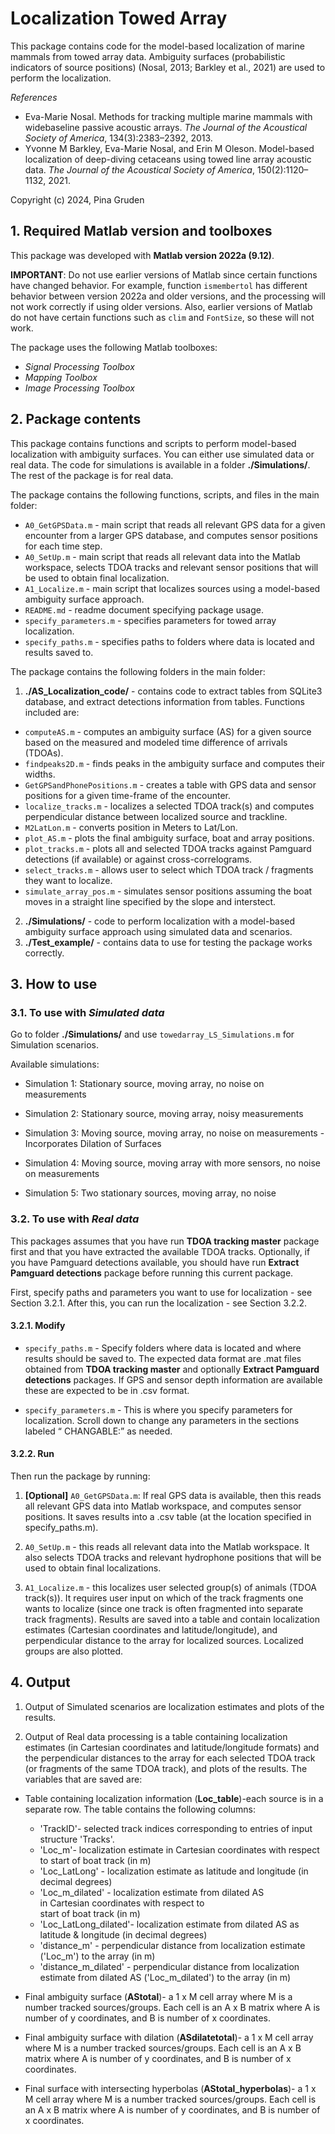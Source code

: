 # Localization Towed Array
 
 This package contains code for the model-based localization of marine mammals from towed array data. Ambiguity surfaces (probabilistic indicators of source positions) (Nosal, 2013; Barkley et al., 2021) are used to perform the localization.

 *References*
- Eva-Marie Nosal. Methods for tracking multiple marine mammals with widebaseline
passive acoustic arrays. _The Journal of the Acoustical Society of America_,
134(3):2383–2392, 2013.
- Yvonne M Barkley, Eva-Marie Nosal, and Erin M Oleson. Model-based localization
of deep-diving cetaceans using towed line array acoustic data. _The Journal
of the Acoustical Society of America_, 150(2):1120–1132, 2021.

Copyright (c) 2024, Pina Gruden 
 

## 1. Required Matlab version and toolboxes

This package was developed with **Matlab version 2022a (9.12)**. 

**IMPORTANT**: Do not use earlier versions of Matlab since certain functions have changed behavior. For example, function `ismembertol` has different behavior between version 2022a and older versions, and the processing will not work correctly if using older versions. Also, earlier versions of Matlab do not have certain functions such as `clim` and `FontSize`, so these will not work. 


The package uses the following Matlab toolboxes:
- *Signal Processing Toolbox*
- *Mapping Toolbox*
- *Image Processing Toolbox*

## 2. Package contents

This package contains functions and scripts to perform model-based localization with ambiguity surfaces. You can either use simulated data or real data. The code for simulations is available in a folder **./Simulations/**. The rest of the package is for real data. 

The package contains the following functions, scripts, and files in the main folder:
- `A0_GetGPSData.m` - main script that reads all relevant GPS data for a given encounter from a larger GPS database, and computes sensor positions for each time step.
- `A0_SetUp.m` - main script that reads all relevant data into the Matlab workspace, selects TDOA tracks and relevant sensor positions that will be used to obtain final localization.
- `A1_Localize.m` - main script that localizes sources using a model-based ambiguity surface approach.
- `README.md` - readme document specifying package usage.
- `specify_parameters.m` - specifies parameters for towed array localization.
- `specify_paths.m`  - specifies paths to folders where data is located and results saved to.


The package contains the following folders in the main folder:

1) **./AS_Localization_code/** - contains code to extract tables from SQLite3 database, and extract detections information from tables. Functions included are:
- `computeAS.m` - computes an ambiguity surface (AS) for a given source based on the measured and modeled time difference of arrivals (TDOAs).
- `findpeaks2D.m` - finds peaks in the ambiguity surface and computes their widths.
- `GetGPSandPhonePositions.m` - creates a table with GPS data and sensor positions for a given time-frame of the encounter.
- `localize_tracks.m` - localizes a selected TDOA track(s) and computes perpendicular distance between localized source and trackline.
- `M2LatLon.m` - converts position in Meters to Lat/Lon.
- `plot_AS.m` - plots the final ambiguity surface, boat and array positions.
- `plot_tracks.m` - plots all and selected TDOA tracks against Pamguard detections (if available) or against cross-correlograms.
- `select_tracks.m` - allows user to select which TDOA track / fragments they want to localize.
- `simulate_array_pos.m` - simulates sensor positions assuming the boat moves in a straight line specified by the slope and interstect.

2) **./Simulations/** - code to perform localization with a model-based ambiguity surface approach using simulated data and scenarios.
3) **./Test_example/** - contains data to use for testing the package works correctly.

 
 ## 3. How to use
 
 ### 3.1. To use with *Simulated data*
 
 Go to folder **./Simulations/** and use `towedarray_LS_Simulations.m` for Simulation scenarios. 

Available simulations:
 
- Simulation 1: Stationary source, moving array, no noise on measurements

- Simulation 2: Stationary source, moving array, noisy measurements 

- Simulation 3: Moving source, moving array, no noise on measurements - Incorporates Dilation of Surfaces

- Simulation 4: Moving source, moving array with more sensors, no noise on measurements

- Simulation 5: Two stationary sources, moving array, no noise
 
 
### 3.2.  To use with *Real data*

This packages assumes that you have run **TDOA tracking master** package first and that you have extracted the available TDOA tracks. Optionally, if you have Pamguard detections available, you should have run **Extract Pamguard detections** package before running this current package.

First, specify paths and parameters you want to use for localization - see Section 3.2.1. After this, you can run the localization - see Section 3.2.2. 

#### 3.2.1. Modify

- `specify_paths.m` - Specify folders where data is located and where results should be saved to. The expected data format are .mat files obtained from **TDOA tracking master** and optionally **Extract Pamguard detections** packages.  If GPS and sensor depth information are available these are expected to be in .csv format.

- `specify_parameters.m` - This is where you specify parameters for localization. Scroll down to change any parameters in the sections labeled “ CHANGABLE:” as needed. 

#### 3.2.2. Run

Then run the package by running:

1) **[Optional]** `A0_GetGPSData.m`: If real GPS data is available, then this reads all relevant GPS data into Matlab workspace, and computes sensor positions. It saves results into a .csv table (at the location specified in specify_paths.m).

2) `A0_SetUp.m` - this reads all relevant data into the Matlab workspace. It also selects TDOA tracks and relevant hydrophone positions that will be used to obtain final localizations.

3) `A1_Localize.m` - this localizes user selected group(s) of animals (TDOA track(s)). It requires user input on which of the track fragments one wants to localize (since one track is often fragmented into separate track fragments). Results are saved into a table and contain localization estimates (Cartesian coordinates and latitude/longitude), and perpendicular distance to the array for localized sources. Localized groups are also plotted.


## 4. Output

1. Output of Simulated scenarios are localization estimates and plots of the results.

2. Output of Real data processing is a table containing localization estimates (in Cartesian coordinates and latitude/longitude formats) and the perpendicular distances to the array for each selected TDOA track (or fragments of the same TDOA track), and plots of the results. The variables that are saved are:

- Table containing localization information (**Loc_table**)-each source is in a separate row. The table contains the following columns:
  - 'TrackID'- selected track indices corresponding to entries
                          of input structure 'Tracks'.
  - 'Loc_m'- localization estimate in Cartesian coordinates 
                        with respect to start of boat track (in m) 
  - 'Loc_LatLong' - localization estimate as latitude and
                              longitude (in decimal degrees)
  - 'Loc_m_dilated' - localization estimate from dilated AS   
                              in Cartesian coordinates with respect to  
                              start of boat track (in m)
  - 'Loc_LatLong_dilated'- localization estimate from dilated 
                                      AS as latitude & longitude (in 
                                      decimal degrees)
  - 'distance_m' - perpendicular distance from localization 
                             estimate ('Loc_m') to the array (in m)
  - 'distance_m_dilated' - perpendicular distance from 
                                  localization estimate from dilated AS 
                                  ('Loc_m_dilated') to the array (in m)

- Final ambiguity surface (**AStotal**)- a 1 x M cell array where M is a 
          number tracked sources/groups. Each cell is an A x B matrix 
          where A is number of y coordinates, and B is number of x coordinates. 
- Final ambiguity surface with dilation (**ASdilatetotal**)- a 1 x M cell array where M is a number tracked sources/groups. Each cell is an A x B matrix where A is number of y coordinates, and B is number of x coordinates.
- Final surface with intersecting hyperbolas (**AStotal_hyperbolas**)- a 1 x M cell array where M is a number tracked sources/groups. Each cell is an A x B matrix where A is number of y coordinates, and B is number of x coordinates.
  

 
 
 


